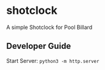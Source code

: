 # shotclock

A simple Shotclock for Pool Billard


## Developer Guide

Start Server: `python3 -m http.server`